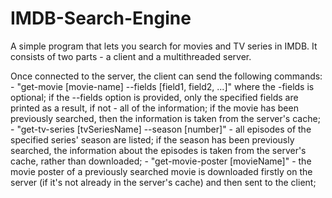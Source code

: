 # IMDB-Search-Engine
A simple program that lets you search for movies and TV series in IMDB.
It consists of two parts - a client and a multithreaded server.

Once connected to the server, the client can send the following commands: 
     - "get-movie [movie-name] --fields [field1, field2, ...]" where the -fields is optional; if the --fields option is provided, only the specified fields are printed as a result, if not - all of the information; if the movie has been previously searched, then the information is taken from the server's cache;
     - "get-tv-series [tvSeriesName] --season [number]" - all episodes of the specified series' season are listed; if the season has been previously searched, the information about the episodes is taken from the server's cache, rather than downloaded;
     - "get-movie-poster [movieName]" - the movie poster of a previously searched movie is downloaded firstly on the server (if it's not already in the server's cache) and then sent to the client;

